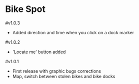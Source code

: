 # Bike Spot

#v1.0.3
- Added direction and time when you click on a dock marker

#v1.0.2
- 'Locate me' button added

#v1.0.1
- First release with graphic bugs corrections
- Map, switch between stolen bikes and bike docks

